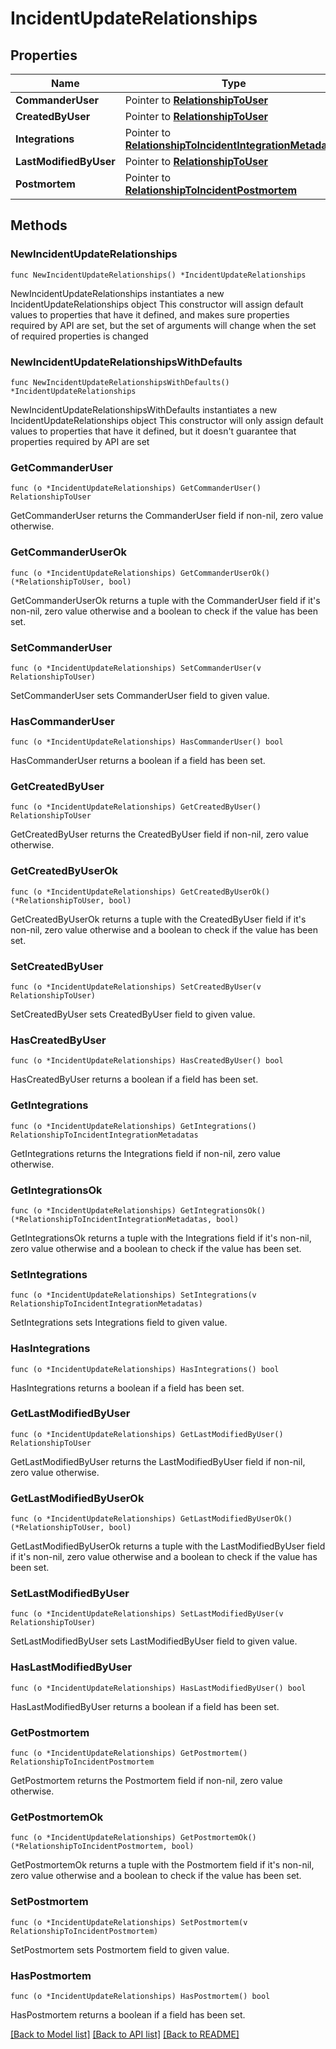 # IncidentUpdateRelationships

## Properties

Name | Type | Description | Notes
------------ | ------------- | ------------- | -------------
**CommanderUser** | Pointer to [**RelationshipToUser**](RelationshipToUser.md) |  | [optional] 
**CreatedByUser** | Pointer to [**RelationshipToUser**](RelationshipToUser.md) |  | [optional] 
**Integrations** | Pointer to [**RelationshipToIncidentIntegrationMetadatas**](RelationshipToIncidentIntegrationMetadatas.md) |  | [optional] 
**LastModifiedByUser** | Pointer to [**RelationshipToUser**](RelationshipToUser.md) |  | [optional] 
**Postmortem** | Pointer to [**RelationshipToIncidentPostmortem**](RelationshipToIncidentPostmortem.md) |  | [optional] 

## Methods

### NewIncidentUpdateRelationships

`func NewIncidentUpdateRelationships() *IncidentUpdateRelationships`

NewIncidentUpdateRelationships instantiates a new IncidentUpdateRelationships object
This constructor will assign default values to properties that have it defined,
and makes sure properties required by API are set, but the set of arguments
will change when the set of required properties is changed

### NewIncidentUpdateRelationshipsWithDefaults

`func NewIncidentUpdateRelationshipsWithDefaults() *IncidentUpdateRelationships`

NewIncidentUpdateRelationshipsWithDefaults instantiates a new IncidentUpdateRelationships object
This constructor will only assign default values to properties that have it defined,
but it doesn't guarantee that properties required by API are set

### GetCommanderUser

`func (o *IncidentUpdateRelationships) GetCommanderUser() RelationshipToUser`

GetCommanderUser returns the CommanderUser field if non-nil, zero value otherwise.

### GetCommanderUserOk

`func (o *IncidentUpdateRelationships) GetCommanderUserOk() (*RelationshipToUser, bool)`

GetCommanderUserOk returns a tuple with the CommanderUser field if it's non-nil, zero value otherwise
and a boolean to check if the value has been set.

### SetCommanderUser

`func (o *IncidentUpdateRelationships) SetCommanderUser(v RelationshipToUser)`

SetCommanderUser sets CommanderUser field to given value.

### HasCommanderUser

`func (o *IncidentUpdateRelationships) HasCommanderUser() bool`

HasCommanderUser returns a boolean if a field has been set.

### GetCreatedByUser

`func (o *IncidentUpdateRelationships) GetCreatedByUser() RelationshipToUser`

GetCreatedByUser returns the CreatedByUser field if non-nil, zero value otherwise.

### GetCreatedByUserOk

`func (o *IncidentUpdateRelationships) GetCreatedByUserOk() (*RelationshipToUser, bool)`

GetCreatedByUserOk returns a tuple with the CreatedByUser field if it's non-nil, zero value otherwise
and a boolean to check if the value has been set.

### SetCreatedByUser

`func (o *IncidentUpdateRelationships) SetCreatedByUser(v RelationshipToUser)`

SetCreatedByUser sets CreatedByUser field to given value.

### HasCreatedByUser

`func (o *IncidentUpdateRelationships) HasCreatedByUser() bool`

HasCreatedByUser returns a boolean if a field has been set.

### GetIntegrations

`func (o *IncidentUpdateRelationships) GetIntegrations() RelationshipToIncidentIntegrationMetadatas`

GetIntegrations returns the Integrations field if non-nil, zero value otherwise.

### GetIntegrationsOk

`func (o *IncidentUpdateRelationships) GetIntegrationsOk() (*RelationshipToIncidentIntegrationMetadatas, bool)`

GetIntegrationsOk returns a tuple with the Integrations field if it's non-nil, zero value otherwise
and a boolean to check if the value has been set.

### SetIntegrations

`func (o *IncidentUpdateRelationships) SetIntegrations(v RelationshipToIncidentIntegrationMetadatas)`

SetIntegrations sets Integrations field to given value.

### HasIntegrations

`func (o *IncidentUpdateRelationships) HasIntegrations() bool`

HasIntegrations returns a boolean if a field has been set.

### GetLastModifiedByUser

`func (o *IncidentUpdateRelationships) GetLastModifiedByUser() RelationshipToUser`

GetLastModifiedByUser returns the LastModifiedByUser field if non-nil, zero value otherwise.

### GetLastModifiedByUserOk

`func (o *IncidentUpdateRelationships) GetLastModifiedByUserOk() (*RelationshipToUser, bool)`

GetLastModifiedByUserOk returns a tuple with the LastModifiedByUser field if it's non-nil, zero value otherwise
and a boolean to check if the value has been set.

### SetLastModifiedByUser

`func (o *IncidentUpdateRelationships) SetLastModifiedByUser(v RelationshipToUser)`

SetLastModifiedByUser sets LastModifiedByUser field to given value.

### HasLastModifiedByUser

`func (o *IncidentUpdateRelationships) HasLastModifiedByUser() bool`

HasLastModifiedByUser returns a boolean if a field has been set.

### GetPostmortem

`func (o *IncidentUpdateRelationships) GetPostmortem() RelationshipToIncidentPostmortem`

GetPostmortem returns the Postmortem field if non-nil, zero value otherwise.

### GetPostmortemOk

`func (o *IncidentUpdateRelationships) GetPostmortemOk() (*RelationshipToIncidentPostmortem, bool)`

GetPostmortemOk returns a tuple with the Postmortem field if it's non-nil, zero value otherwise
and a boolean to check if the value has been set.

### SetPostmortem

`func (o *IncidentUpdateRelationships) SetPostmortem(v RelationshipToIncidentPostmortem)`

SetPostmortem sets Postmortem field to given value.

### HasPostmortem

`func (o *IncidentUpdateRelationships) HasPostmortem() bool`

HasPostmortem returns a boolean if a field has been set.


[[Back to Model list]](../README.md#documentation-for-models) [[Back to API list]](../README.md#documentation-for-api-endpoints) [[Back to README]](../README.md)


